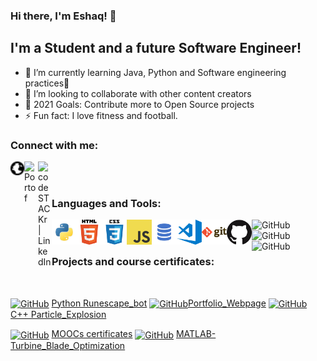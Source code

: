 ### Hi there, I'm Eshaq! 👋



## I'm a Student and a future Software Engineer!

- 🌱 I’m currently learning Java, Python and Software engineering practices🔭
- 👯 I’m looking to collaborate with other content creators
- 🥅 2021 Goals: Contribute more to Open Source projects
- ⚡ Fun fact: I love fitness and football.


### Connect with me:

[<img align="left" alt="Portof" width="22px" src="https://raw.githubusercontent.com/iconic/open-iconic/master/svg/globe.svg" />][website]

[<img align="left" alt="Portof" width="22px" src="https://simpleicons.org/icons/facebook.svg" />][facebook]

[<img align="left" alt="codeSTACKr | LinkedIn" width="22px" src="https://cdn.jsdelivr.net/npm/simple-icons@v3/icons/linkedin.svg" />][linkedin]



<br/>
<br/>


### Languages and Tools:

<img align="left" alt="Python" width="40px" src="https://raw.githubusercontent.com/github/explore/80688e429a7d4ef2fca1e82350fe8e3517d3494d/topics/python/python.png" />
<img align="left" alt="HTML5" width="40px" src="https://raw.githubusercontent.com/github/explore/80688e429a7d4ef2fca1e82350fe8e3517d3494d/topics/html/html.png" />
<img align="left" alt="CSS3" width="40px" src="https://raw.githubusercontent.com/github/explore/80688e429a7d4ef2fca1e82350fe8e3517d3494d/topics/css/css.png" />
<img align="left" alt="JavaScript" width="40px" src="https://raw.githubusercontent.com/github/explore/80688e429a7d4ef2fca1e82350fe8e3517d3494d/topics/javascript/javascript.png" />
<img align="left" alt="SQL" width="40px" src="https://raw.githubusercontent.com/github/explore/80688e429a7d4ef2fca1e82350fe8e3517d3494d/topics/sql/sql.png" />
<img align="left" alt="Visual Studio Code" width="40px" src="https://raw.githubusercontent.com/github/explore/80688e429a7d4ef2fca1e82350fe8e3517d3494d/topics/visual-studio-code/visual-studio-code.png" />
<img align="left" alt="Git" width="40px" src="https://raw.githubusercontent.com/github/explore/80688e429a7d4ef2fca1e82350fe8e3517d3494d/topics/git/git.png" />
<img align="left" alt="GitHub" width="40px" src="https://raw.githubusercontent.com/github/explore/78df643247d429f6cc873026c0622819ad797942/topics/github/github.png" />
<img align="left" alt="GitHub" width="90px" src="https://raw.githubusercontent.com/numpy/numpy/158159d43a988ff418df5aee3c8b3ecfcb1d0986/branding/logo/primary/numpylogo.svg" />
<img align="left" alt="GitHub" width="90px" src="https://github.com/scikit-learn/scikit-learn/raw/main/doc/logos/scikit-learn-logo.png" />
<img align="left" alt="GitHub" width="90px" src="https://camo.githubusercontent.com/981d48e57e23a4907cebc4eb481799b5882595ea978261f22a3e131dcd6ebee6/68747470733a2f2f70616e6461732e7079646174612e6f72672f7374617469632f696d672f70616e6461732e737667" />



<br />
<br />



### Projects and course certificates:
<br/>

[<img align="center" alt="GitHub" width="60px" src="https://cdn.icon-icons.com/icons2/1379/PNG/512/folderblackgithub_93133.png" />][Rsbot] [Python Runescape_bot](https://github.com/eshaq95/RsBot)     [<img align="center" alt="GitHub" width="60px" src="https://cdn.icon-icons.com/icons2/1379/PNG/512/folderblackgithub_93133.png" />][Portfolio][Portfolio_Webpage](https://github.com/eshaq95/Portfolio)     [<img align="center" alt="GitHub" width="60px" src="https://cdn.icon-icons.com/icons2/1379/PNG/512/folderblackgithub_93133.png" />][C++ Particle_Explosion_Program] [C++ Particle_Explosion](https://github.com/eshaq95/Particle_explosion_Project)

[<img align="center" alt="GitHub" width="60px" src="https://cdn.icon-icons.com/icons2/1379/PNG/512/folderblackgithub_93133.png" />][MOOCs] [MOOCs certificates](https://github.com/eshaq95/MOOC-certificates)     [<img align="center" alt="GitHub" width="60px" src="https://cdn.icon-icons.com/icons2/1379/PNG/512/folderblackgithub_93133.png" />][MATLAB_Project] [MATLAB-Turbine_Blade_Optimization](https://github.com/eshaq95/MATLAB-Turbine_Blade_Optimization)





[website]: https://eshaq95.github.io/Portfolio/
[facebook]: http://www.facebook.com/isak.rahmani
[course]: http://vsCodeHero.com
[youtube]: https://youtube.com/codeSTACKr
[linkedin]: https://www.linkedin.com/in/eshaq-rahmani-495043197/
[Rsbot]: https://github.com/eshaq95/RsBot
[Portfolio]: https://github.com/eshaq95/Portfolio
[C++ Particle_Explosion_Program]: https://github.com/eshaq95/Particle_explosion_Project
[MOOCs]: https://github.com/eshaq95/MOOC-certificates
[MATLAB_Project]: https://github.com/eshaq95/MATLAB-Turbine_Blade_Optimization




